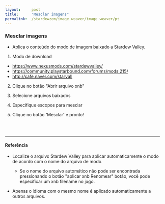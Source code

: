 ```yaml
---
layout:     post
title:      "Mesclar imagens"
permalink:  /stardewzem/image_weaver/image_weaver/pt
---
```


### **Mesclar imagens**

* Aplica o conteúdo do modo de imagem baixado a Stardew Valley.

1. Modo de download
  * https://www.nexusmods.com/stardewvalley/
  * https://community.playstarbound.com/forums/mods.215/
  * http://cafe.naver.com/starvall

2. Clique no botão "Abrir arquivo xnb"

3. Selecione arquivos baixados

4. Especifique escopos para mesclar

5. Clique no botão 'Mesclar' e pronto!

<br/>
<br/>

---
#### **Referência**

* Localize o arquivo Stardew Valley para aplicar automaticamente o modo de acordo com o nome do arquivo de modo.
  * Se o nome do arquivo automático não pode ser encontrada pressionando o botão "aplicar xnb Renomear" botão, você pode especificar um xnb filename no jogo. 

* Apenas o idioma com o mesmo nome é aplicado automaticamente a outros arquivos.

<br/>
<br/>
